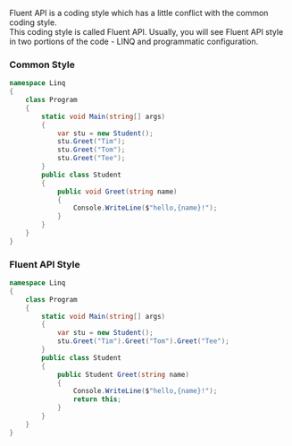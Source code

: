 Fluent API is a coding style which has a little conflict with the common coding style.  
This coding style is called Fluent API. Usually, you will see 
Fluent API style in two portions of the code - LINQ and programmatic configuration.

### Common  Style
```csharp
namespace Linq
{
    class Program
    {
        static void Main(string[] args)
        {
            var stu = new Student();
            stu.Greet("Tim");
            stu.Greet("Tom");
            stu.Greet("Tee");
        }
        public class Student
        {
            public void Greet(string name)
            {
                Console.WriteLine($"hello,{name}!");
            }
        }
    }
}
```

### Fluent API Style
```csharp
namespace Linq
{
    class Program
    {
        static void Main(string[] args)
        {
            var stu = new Student();
            stu.Greet("Tim").Greet("Tom").Greet("Tee");
        }
        public class Student
        {
            public Student Greet(string name)
            {
                Console.WriteLine($"hello,{name}!");
                return this;
            }
        }
    }
}
```
